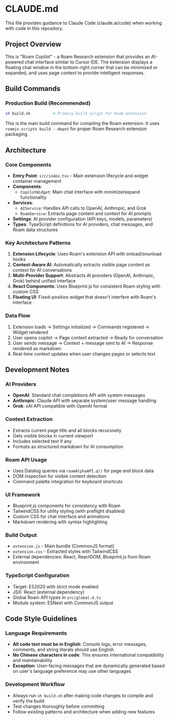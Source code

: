# CLAUDE.md

This file provides guidance to Claude Code (claude.ai/code) when working with code in this repository.

## Project Overview

This is "Roam Copilot" - a Roam Research extension that provides an AI-powered chat interface similar to Cursor IDE. The extension displays a floating chat window in the bottom-right corner that can be minimized or expanded, and uses page context to provide intelligent responses.

## Build Commands

### Production Build (Recommended)

```bash
sh build.sh          # Primary build script for Roam extension
```

This is the main build command for compiling the Roam extension. It uses `roamjs-scripts build --depot` for proper Roam Research extension packaging.

## Architecture

### Core Components

- **Entry Point**: `src/index.tsx` - Main extension lifecycle and widget container management
- **Components**:
  - `CopilotWidget`: Main chat interface with minimize/expand functionality
- **Services**:
  - `AIService`: Handles API calls to OpenAI, Anthropic, and Grok
  - `RoamService`: Extracts page content and context for AI prompts
- **Settings**: AI provider configuration (API keys, models, parameters)
- **Types**: TypeScript definitions for AI providers, chat messages, and Roam data structures

### Key Architecture Patterns

1. **Extension Lifecycle**: Uses Roam's extension API with onload/onunload hooks
2. **Context-Aware AI**: Automatically extracts visible page content as context for AI conversations
3. **Multi-Provider Support**: Abstracts AI providers (OpenAI, Anthropic, Grok) behind unified interface
4. **React Components**: Uses Blueprint.js for consistent Roam styling with custom CSS
5. **Floating UI**: Fixed-position widget that doesn't interfere with Roam's interface

### Data Flow

1. Extension loads → Settings initialized → Commands registered → Widget rendered
2. User opens copilot → Page context extracted → Ready for conversation
3. User sends message → Context + message sent to AI → Response rendered as markdown
4. Real-time context updates when user changes pages or selects text

## Development Notes

### AI Providers

- **OpenAI**: Standard chat completions API with system messages
- **Anthropic**: Claude API with separate system/user message handling
- **Grok**: xAI API compatible with OpenAI format

### Context Extraction

- Extracts current page title and all blocks recursively
- Gets visible blocks in current viewport
- Includes selected text if any
- Formats as structured markdown for AI consumption

### Roam API Usage

- Uses Datalog queries via `roamAlphaAPI.q()` for page and block data
- DOM inspection for visible content detection
- Command palette integration for keyboard shortcuts

### UI Framework

- Blueprint.js components for consistency with Roam
- TailwindCSS for utility styling (with preflight disabled)
- Custom CSS for chat interface and animations
- Markdown rendering with syntax highlighting

### Build Output

- `extension.js` - Main bundle (CommonJS format)
- `extension.css` - Extracted styles with TailwindCSS
- External dependencies: React, ReactDOM, Blueprint.js from Roam environment

### TypeScript Configuration

- Target: ES2020 with strict mode enabled
- JSX: React (external dependency)
- Global Roam API types in `src/global.d.ts`
- Module system: ESNext with CommonJS output

## Code Style Guidelines

### Language Requirements

- **All code text must be in English**: Console logs, error messages, comments, and string literals should use English
- **No Chinese characters in code**: This ensures international compatibility and maintainability
- **Exception**: User-facing messages that are dynamically generated based on user's language preference may use other languages

### Development Workflow

- Always run `sh build.sh` after making code changes to compile and verify the build
- Test changes thoroughly before committing
- Follow existing patterns and architecture when adding new features
